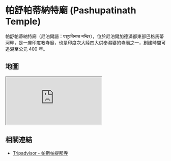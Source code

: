 # 帕舒帕蒂納特廟 (Pashupatinath Temple)

帕舒帕蒂納特廟（尼泊爾語：पशुपतिनाथ मन्दिर），位於尼泊爾加德滿都東部巴格馬蒂河畔，是一座印度教寺廟，也是印度次大陸四大供奉濕婆的寺廟之一，創建時間可追溯至公元 400 年。

## 地圖

<iframe src="https://www.google.com/maps/embed?pb=!1m18!1m12!1m3!1d3822.9090883822482!2d85.34614635136649!3d27.711333231497928!2m3!1f0!2f0!3f0!3m2!1i1024!2i768!4f13.1!3m3!1m2!1s0x39eb191aaaaaaaab%3A0x424c7d0a60df9091!2sPashupatinath%20Temple!5e0!3m2!1sen!2stw!4v1690718177318!5m2!1sen!2stw" loading="lazy" referrerpolicy="no-referrer-when-downgrade"></iframe>

## 相關連結

- [Tripadvisor - 帕斯帕提那寺](https://www.tripadvisor.com.tw/Attraction_Review-g293890-d310712-Reviews-Pashupatinath_Temple-Kathmandu_Kathmandu_Valley_Bagmati_Zone_Central_Region.html)
